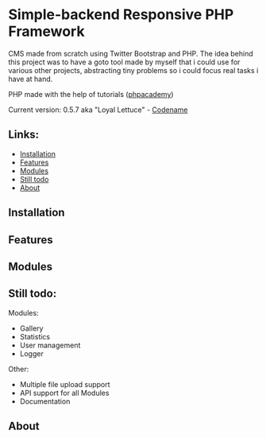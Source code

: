Simple-backend Responsive PHP Framework
==============
CMS made from scratch using Twitter Bootstrap and PHP.
The idea behind this project was to have a goto tool made by myself that i could use for various other projects, abstracting tiny problems so i could focus real tasks i have at hand.

PHP made with the help of tutorials ([phpacademy](https://www.youtube.com/user/phpacademy))

Current version: 0.5.7 aka "Loyal Lettuce" - [Codename](https://github.com/simaoneves/codename_gen)

Links:
--------
* [Installation](https://github.com/simaoneves/simple-backend#installation)
* [Features](https://github.com/simaoneves/simple-backend#features)
* [Modules](https://github.com/simaoneves/simple-backend#modules)
* [Still todo](https://github.com/simaoneves/simple-backend#still-todo)
* [About](https://github.com/simaoneves/simple-backend#about)

Installation
----------

Features
----------

Modules
----------

Still todo:
--------
Modules:
- Gallery
- Statistics
- User management
- Logger

Other:
- Multiple file upload support
- API support for all Modules
- Documentation

About
----------